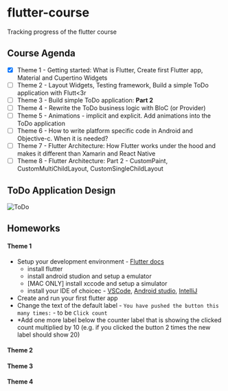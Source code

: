 # flutter-course
Tracking progress of the flutter course

## Course Agenda

- [x] Theme 1 - Getting started: What is Flutter,  Create first Flutter app,  Material and Cupertino Widgets
- [ ] Theme 2 - Layout Widgets, Testing framework, Build a simple ToDo application with Flutt<3r
- [ ] Theme 3 - Build simple ToDo application: **Part 2**
- [ ] Theme 4 - Rewrite the ToDo business logic with BloC (or Provider)
- [ ] Theme 5 - Animations - implicit and explicit. Add animations into the ToDo application
- [ ] Theme 6 - How to write platform specific code in Android and Objective-c. When it is needed?
- [ ] Theme 7 - Flutter Architecture: How Flutter works under the hood and makes it different than Xamarin and React Native
- [ ] Theme 8 - Flutter Architecture: Part 2 - CustomPaint, CustomMultiChildLayout, CustomSingleChildLayout

## ToDo Application Design
![ToDo](https://bloclibrary.dev/assets/gifs/flutter_todos.gif)

## Homeworks

#### Theme 1

- Setup your development environment - [Flutter docs](https://flutter.dev/docs/get-started/install)
  - install flutter
  - install android studion and setup a emulator
  - [MAC ONLY] install xccode and setup a simulator
  - install your IDE of choicec - [VSCode](https://code.visualstudio.com/), [Android studio](https://developer.android.com/studio), [IntelliJ](https://www.jetbrains.com/idea/)
- Create and run your first flutter app
- Change the text of the default label - `You have pushed the button this many times:` - to be `Click count`
- *Add one more label below the counter label that is showing the clicked count multiplied by 10 (e.g. if you clicked the button 2 times the new label should show 20)

#### Theme 2
#### Theme 3
#### Theme 4
